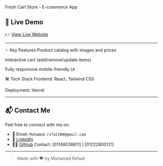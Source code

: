 Fresh Cart Store - E-commerce App

## 🔗 Live Demo

👉 [View Live Website](https://fresh-cart-store-app.vercel.app/)

---



✨ Key Features
Product catalog with images and prices

Interactive cart (add/remove/update items)

Fully responsive mobile-friendly UI


🛠️ Tech Stack
Frontend: React, Tailwind CSS

Deployment: Vercel

---

## 📬 Contact Me

Feel free to connect with me on:

- 📧 Email: `Mohamed.rifat100@gmail.com`
- 💼 [LinkedIn](https://www.linkedin.com/in/mohamedrifat97/)
- 🧑‍💻 [GitHub](https://github.com/Mohamed-Rifat)
Contact: [01148036811] | [01222800121]
---

> Made with ❤️ by Mohamed Refaat